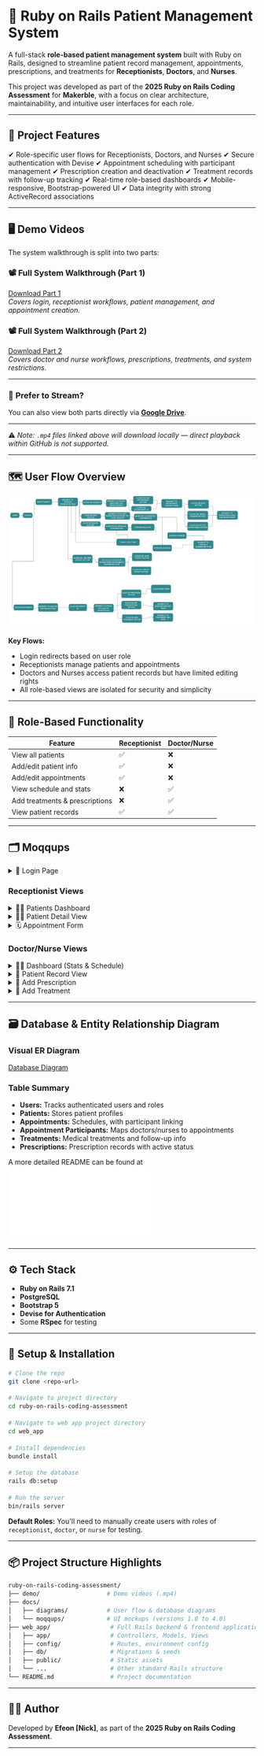 # 🏥 Ruby on Rails Patient Management System

A full-stack **role-based patient management system** built with Ruby on Rails, designed to streamline patient record management, appointments, prescriptions, and treatments for **Receptionists**, **Doctors**, and **Nurses**.

This project was developed as part of the **2025 Ruby on Rails Coding Assessment** for **Makerble**, with a focus on clear architecture, maintainability, and intuitive user interfaces for each role.

---

## 🎯 **Project Features**

✔ Role-specific user flows for Receptionists, Doctors, and Nurses
✔ Secure authentication with Devise
✔ Appointment scheduling with participant management
✔ Prescription creation and deactivation
✔ Treatment records with follow-up tracking
✔ Real-time role-based dashboards
✔ Mobile-responsive, Bootstrap-powered UI
✔ Data integrity with strong ActiveRecord associations

---

## 🖥 **Demo Videos**

The system walkthrough is split into two parts:

### 📽️ Full System Walkthrough (Part 1)

[Download Part 1](./demo/part%201.mp4)  
*Covers login, receptionist workflows, patient management, and appointment creation.*

### 📽️ Full System Walkthrough (Part 2)

[Download Part 2](./demo/part%202.mp4)  
*Covers doctor and nurse workflows, prescriptions, treatments, and system restrictions.*

---

### 🔗 **Prefer to Stream?**

You can also view both parts directly via [**Google Drive**](https://drive.google.com/drive/folders/1bF9i9xgyOUDFfBdAakh9kmIsG2pWHRYn?usp=sharing).

---

⚠️ *Note: `.mp4` files linked above will download locally — direct playback within GitHub is not supported.*

---

## 🗺 **User Flow Overview**

![User Flow Diagram](./docs/diagrams/v2.0/user_flow/user_flow_diagram.png)

**Key Flows:**

* Login redirects based on user role
* Receptionists manage patients and appointments
* Doctors and Nurses access patient records but have limited editing rights
* All role-based views are isolated for security and simplicity

---

## 🔑 **Role-Based Functionality**

| Feature                        | Receptionist | Doctor/Nurse |
| ------------------------------ | ------------ | ------------ |
| View all patients              | ✅            | ❌            |
| Add/edit patient info          | ✅            | ❌            |
| Add/edit appointments          | ✅            | ❌            |
| View schedule and stats        | ❌            | ✅            |
| Add treatments & prescriptions | ❌            | ✅            |
| View patient records           | ✅            | ✅            |

---

## 🗂 **Moqqups**

<details>
<summary>🔐 Login Page</summary>

![Login](./docs/moqqups/v4.0/Login_Page.png)

</details>

### Receptionist Views

<details>
<summary>👩‍💼 Patients Dashboard</summary>

![Receptionist Dashboard](./docs/moqqups/v4.0/Receptionist/Patients_dashboard_page.png)

</details>

<details>
<summary>👩‍💼 Patient Detail View</summary>

![Patient View](./docs/moqqups/v4.0/Receptionist/Patient_View_page_for_receptionists.png)

</details>

<details>
<summary>🗓️ Appointment Form</summary>

![Appointment Form](./docs/moqqups/v4.0/Receptionist/Appointment_AddEdit_page.png)

</details>

### Doctor/Nurse Views

<details>
<summary>👨‍⚕️ Dashboard (Stats & Schedule)</summary>

![Doctor/Nurse Dashboard](./docs/moqqups/v4.0/Doctor/Doctor_dashboard_page.png)

</details>

<details>
<summary>🧍 Patient Record View</summary>

![Patient View](./docs/moqqups/v4.0/Doctor/Patient_View_page_for_doctorsnurses.png)

</details>

<details>
<summary>💊 Add Prescription</summary>

![Prescription Form](./docs/moqqups/v4.0/Doctor/Prescription_Add_page.png)

</details>

<details>
<summary>💉 Add Treatment</summary>

![Treatment Form](./docs/moqqups/v4.0/Doctor/Treatment_Add_page.png)

</details>

---

## 🗃 **Database & Entity Relationship Diagram**

### Visual ER Diagram

[Database Diagram](./docs/diagrams/v2.0/db/db_diagram.png)

### Table Summary

* **Users:** Tracks authenticated users and roles
* **Patients:** Stores patient profiles
* **Appointments:** Schedules, with participant linking
* **Appointment Participants:** Maps doctors/nurses to appointments
* **Treatments:** Medical treatments and follow-up info
* **Prescriptions:** Prescription records with active status

A more detailed README can be found at ![Database README](./docs/diagrams/v2.0/db/README.md)

---

## ⚙️ **Tech Stack**

* **Ruby on Rails 7.1**
* **PostgreSQL**
* **Bootstrap 5**
* **Devise for Authentication**
* Some **RSpec** for testing

---

## 🚀 **Setup & Installation**

```bash
# Clone the repo
git clone <repo-url>

# Navigate to project directory
cd ruby-on-rails-coding-assessment

# Navigate to web app project directory
cd web_app

# Install dependencies
bundle install

# Setup the database
rails db:setup

# Run the server
bin/rails server
```

**Default Roles:** You'll need to manually create users with roles of `receptionist`, `doctor`, or `nurse` for testing.

---

## 📦 **Project Structure Highlights**

```bash
ruby-on-rails-coding-assessment/
├── demo/                   # Demo videos (.mp4)
├── docs/
│   ├── diagrams/           # User flow & database diagrams
│   └── moqqups/            # UI mockups (versions 1.0 to 4.0)
├── web_app/                 # Full Rails backend & frontend application
│   ├── app/                 # Controllers, Models, Views
│   ├── config/              # Routes, environment config
│   ├── db/                  # Migrations & seeds
│   ├── public/              # Static assets
│   └── ...                  # Other standard Rails structure
└── README.md                # Project documentation

```

---

## 👨‍💻 **Author**

Developed by **Efeon \[Nick]**, as part of the **2025 Ruby on Rails Coding Assessment**.

---
